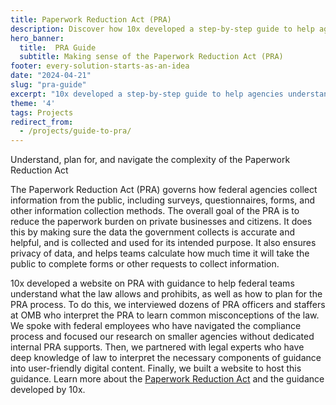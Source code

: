 ```yaml
---
title: Paperwork Reduction Act (PRA)
description: Discover how 10x developed a step-by-step guide to help agencies understand, plan for, and navigate the complexity of the Paperwork Reduction Act. 
hero_banner:
  title:  PRA Guide
  subtitle: Making sense of the Paperwork Reduction Act (PRA)
footer: every-solution-starts-as-an-idea
date: "2024-04-21"
slug: "pra-guide"
excerpt: "10x developed a step-by-step guide to help agencies understand, plan for, and navigate the complexity of the Paperwork Reduction Act."
theme: '4'
tags: Projects
redirect_from: 
  - /projects/guide-to-pra/
---
```


<p class="usa-intro">  
    Understand, plan for, and navigate the complexity of the Paperwork Reduction Act
</p>

The Paperwork Reduction Act (PRA) governs how federal agencies collect information from the public, including surveys, questionnaires, forms, and other information collection methods. The overall goal of the PRA is to reduce the paperwork burden on private businesses and citizens. It does this by making sure the data the government collects is accurate and helpful, and is collected and used for its intended purpose. It also ensures privacy of data, and helps teams calculate how much time it will take the public to complete forms or other requests to collect information. 

10x developed a website on PRA with guidance to help federal teams understand what the law allows and prohibits, as well as how to plan for the PRA process. To do this, we interviewed dozens of PRA officers and staffers at OMB who interpret the PRA to learn common misconceptions of the law. We spoke with federal employees who have navigated the compliance process and focused our research on smaller agencies without dedicated internal PRA supports. Then, we partnered with legal experts who have deep knowledge of law to interpret the necessary components of guidance into user-friendly digital content. Finally, we built a website to host this guidance. Learn more about the <a class="usa-link usa-link--external" rel="noreferrer" href="https://pra.digital.gov/">Paperwork Reduction Act</a> and the guidance developed by 10x.
